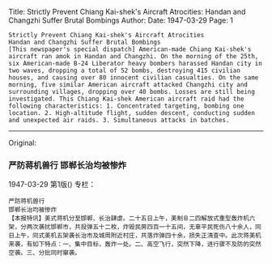 Title: Strictly Prevent Chiang Kai-shek's Aircraft Atrocities: Handan and Changzhi Suffer Brutal Bombings
Author:
Date: 1947-03-29
Page: 1

    Strictly Prevent Chiang Kai-shek's Aircraft Atrocities
    Handan and Changzhi Suffer Brutal Bombings
    [This newspaper's special dispatch] American-made Chiang Kai-shek's aircraft ran amok in Handan and Changzhi. On the morning of the 25th, six American-made B-24 Liberator heavy bombers harassed Handan city in two waves, dropping a total of 52 bombs, destroying 415 civilian houses, and causing over 80 innocent civilian casualties. On the same morning, five similar American aircraft attacked Changzhi city and surrounding villages, dropping over 40 bombs. Losses are still being investigated. This Chiang Kai-shek American aircraft raid had the following characteristics: 1. Concentrated targeting, bombing one location. 2. High-altitude flight, sudden descent, conducting sudden and unexpected air raids. 3. Simultaneous attacks in batches.



<hr /> 

Original: 


### 严防蒋机兽行  邯郸长治均被惨炸

1947-03-29
第1版()
专栏：

    严防蒋机兽行
    邯郸长治均被惨炸
    【本报特讯】美式蒋机分至邯郸、长治肆虐。二十五日上午，美制Ｂ二四解放式重型轰炸机六架，分两次袭扰邯郸市，共投弹五十二枚，炸毁民房四百一十五间，无辜平民死伤八十余人，同日上午，同式美机五架袭长治市及城周附近村庄，共落炸弹四十余，损失正清查中。此次蒋美机来袭，有如下特点：一、集中目标，轰炸一处。二、高空飞行，突然下降，进行骤不及防的突然空袭。三、分批同时窜袭。
